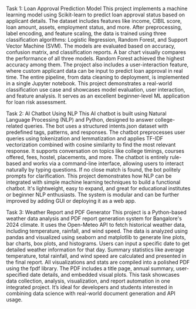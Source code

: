  Task 1: Loan Approval Prediction Model
This project implements a machine learning model using Scikit-learn to predict loan approval status based on applicant details. The dataset includes features like income, CIBIL score, loan amount, assets, employment status, and more. After preprocessing, label encoding, and feature scaling, the data is trained using three classification algorithms: Logistic Regression, Random Forest, and Support Vector Machine (SVM). The models are evaluated based on accuracy, confusion matrix, and classification reports. A bar chart visually compares the performance of all three models. Random Forest achieved the highest accuracy among them. The project also includes a user-interaction feature, where custom applicant data can be input to predict loan approval in real time. The entire pipeline, from data cleaning to deployment, is implemented in a single Jupyter notebook. This project demonstrates a real-world classification use case and showcases model evaluation, user interaction, and feature analysis. It serves as an excellent beginner-level ML application for loan risk assessment.

 Task 2: AI Chatbot Using NLP
This AI chatbot is built using Natural Language Processing (NLP) and Python, designed to answer college-related queries. The bot uses a structured intents.json dataset with predefined tags, patterns, and responses. The chatbot preprocesses user queries using tokenization and lemmatization and applies TF-IDF vectorization combined with cosine similarity to find the most relevant response. It supports conversation on topics like college timings, courses offered, fees, hostel, placements, and more. The chatbot is entirely rule-based and works via a command-line interface, allowing users to interact naturally by typing questions. If no close match is found, the bot politely prompts for clarification. This project demonstrates how NLP can be integrated with simple machine learning techniques to build a functional chatbot. It's lightweight, easy to expand, and great for educational institutes or beginner NLP enthusiasts. The system is modular and can be further improved by adding GUI or deploying it as a web app.

 Task 3: Weather Report and PDF Generator
This project is a Python-based weather data analysis and PDF report generation system for Bangalore's 2024 climate. It uses the Open-Meteo API to fetch historical weather data, including temperature, rainfall, and wind speed. The data is analyzed using pandas and visualized using seaborn and matplotlib to generate line plots, bar charts, box plots, and histograms. Users can input a specific date to get detailed weather information for that day. Summary statistics like average temperature, total rainfall, and wind speed are calculated and presented in the final report. All visualizations and stats are compiled into a polished PDF using the fpdf library. The PDF includes a title page, annual summary, user-specified date details, and embedded visual plots. This task showcases data collection, analysis, visualization, and report automation in one integrated project. It’s ideal for developers and students interested in combining data science with real-world document generation and API usage.
